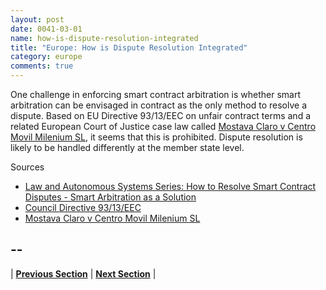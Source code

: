 ```yaml
---
layout: post
date: 0041-03-01
name: how-is-dispute-resolution-integrated
title: "Europe: How is Dispute Resolution Integrated"
category: europe
comments: true
---
```


One challenge in enforcing smart contract arbitration is whether smart arbitration can be envisaged in contract as the only method to resolve a dispute. Based on EU Directive 93/13/EEC on unfair contract terms and a related European Court of Justice case law called [Mostava Claro v Centro Movil Milenium SL](http://curia.europa.eu/juris/liste.jsf?num=C-168/05), it seems that this is prohibited. Dispute resolution is likely to be handled differently at the member state level.

Sources 

  * [Law and Autonomous Systems Series: How to Resolve Smart Contract Disputes - Smart Arbitration as a Solution](https://www.law.ox.ac.uk/business-law-blog/blog/2018/06/law-and-autonomous-systems-series-how-resolve-smart-contract-disputes)
  * [Council Directive 93/13/EEC](https://eur-lex.europa.eu/legal-content/EN/TXT/?uri=celex%3A31993L0013)
  * [Mostava Claro v Centro Movil Milenium SL](http://curia.europa.eu/juris/liste.jsf?num=C-168/05)
  
-- 
- 


| **[Previous Section](https://neo-project.github.io/global-blockchain-compliance-hub//europe/europe-smart-contracts.html)** | **[Next Section]( https://neo-project.github.io/global-blockchain-compliance-hub//europe/europe-nullify-smart-contracts.html)** |
